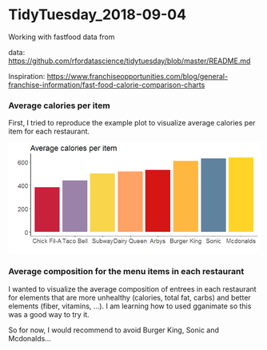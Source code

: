 # TidyTuesday_2018-09-04

Working with fastfood data from 

data: https://github.com/rfordatascience/tidytuesday/blob/master/README.md

Inspiration: https://www.franchiseopportunities.com/blog/general-franchise-information/fast-food-calorie-comparison-charts

### Average calories per item
First, I tried to reproduce the example plot to visualize average calories per item for each restaurant.

![Average calories per item](./plot1.png)


### Average composition for the menu items in each restaurant
I wanted to visualize the average composition of entrees in each restaurant for elements that are more unhealthy (calories, total fat, carbs) and better elements (fiber, vitamins, ...). I am learning how to used gganimate so this was a good way to try it.



So for now, I would recommend to avoid Burger King, Sonic and Mcdonalds...
